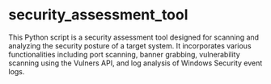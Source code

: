 # security_assessment_tool
 This Python script is a security assessment tool designed for scanning and analyzing the security posture of a target system. It incorporates various functionalities including port scanning, banner grabbing, vulnerability scanning using the Vulners API, and log analysis of Windows Security event logs.
